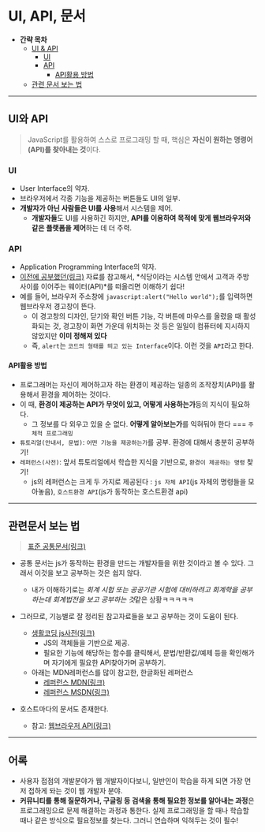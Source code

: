 # UI, API, 문서

* **간략 목차**
    * [UI & API](#UI와-API)
        * [UI](#ui)
        * [API](#api)
            * [API활용 방법](#api활용-방법)
    * [관련 문서 보는 법](#관련문서-보는-법)

----

## UI와 API

> JavaScript를 활용하여 스스로 프로그래밍 할 때, 핵심은 **자신이 원하는 명령어(API)를 찾아내는 것**이다.

### UI

* User Interface의 약자.
* 브라우저에서 각종 기능을 제공하는 버튼들도 UI의 일부.
* **개발자가 아닌 사람들은 UI를 사용**해서 시스템을 제어.
    * **개발자들**도 UI를 사용하긴 하지만, **API를 이용하여 목적에 맞게 웹브라우저와 같은 플랫폼을 제어**하는 데 더 주력.

### API

* Application Programming Interface의 약자.
* [이전에 공부했던(링크)](https://archive-shin.tistory.com/60?category=1198631) 자료를 참고해서, *식당이라는 시스템 안에서 고객과 주방 사이를 이어주는 웨이터(API)*를 떠올리면 이해하기 쉽다!
* 예를 들어, 브라우저 주소창에 `javascript:alert("Hello world");`를 입력하면 웹브라우저 경고창이 뜬다.
    * 이 경고창의 디자인, 닫기와 확인 버튼 기능, 각 버튼에 마우스를 올렸을 때 활성화되는 것, 경고창이 화면 가운데 위치하는 것 등은 일일이 컴퓨터에 지시하지 않았지만 **이미 정해져 있다**
    * 즉, `alert`는 `코드의 형태를 띄고 있는 Interface`이다. 이런 것을 `API`라고 한다.

#### API활용 방법

* 프로그래머는 자신이 제어하고자 하는 환경이 제공하는 일종의 조작장치(API)를 활용해서 환경을 제어하는 것이다.
* 이 때, **환경이 제공하는 API가 무엇이 있고, 어떻게 사용하는가**등의 지식이 필요하다.
    * 그 정보를 다 외우고 있을 순 없다. **어떻게 알아보는가**를 익혀둬야 한다 === `주체적 프로그래밍`
* `튜토리얼(안내서, 문법)`: `어떤 기능을 제공하는가`를 공부. 환경에 대해서 충분히 공부하기!
* `레퍼런스(사전)`: 앞서 튜토리얼에서 학습한 지식을 기반으로, `환경이 제공하는 명령` 찾기!
    * js의 레퍼런스는 크게 두 가지로 제공된다 : `js 자체 API`(js 자체의 명령들을 모아놓음), `호스트환경 API`(js가 동작하는 호스트환경 api)
----

## 관련문서 보는 법

> [표준 공통문서(링크)](https://www.ecma-international.org/publications-and-standards/standards/ecma-262/)

* 공통 문서는 js가 동작하는 환경을 만드는 개발자들을 위한 것이라고 볼 수 있다. 그래서 이것을 보고 공부하는 것은 쉽지 않다.
    * 내가 이해하기로는 *회계 시험 또는 공공기관 시험에 대비하려고 회계학을 공부하는데 회계법전을 보고 공부하는 것*같은 상황ㅋㅋㅋㅋㅋ
* 그러므로, 기능별로 잘 정리된 참고자료들을 보고 공부하는 것이 도움이 된다.
    * [생활코딩 js사전(링크)](https://opentutorials.org/course/50)
        * JS의 객체들을 기반으로 제공.
        * 필요한 기능에 해당하는 함수를 클릭해서, 문법/반환값/예제 등을 확인해가며 자기에게 필요한 API찾아가며 공부하기.
    * 아래는 MDN레퍼런스를 많이 참고한, 한글화된 레퍼런스
        * [레퍼런스 MDN(링크)](https://developer.mozilla.org/en-US/docs/Web/JavaScript/Reference)
        * [레퍼런스 MSDN(링크)](https://docs.microsoft.com/ko-kr/previous-versions/visualstudio/visual-studio-2010/z688wt03(v=vs.100)?redirectedfrom=MSDN)
    
* 호스트마다의 문서도 존재한다.
    * 참고: [웹브라우저 API(링크)](https://developer.mozilla.org/en-US/docs/Web/API)
----

## 어록

* 사용자 접점의 개발분야가 웹 개발자이다보니, 일반인이 학습을 하게 되면 가장 먼저 접하게 돠는 것이 웹 개발자 분야.
* **커뮤니티를 통해 질문하거나, 구글링 등 검색을 통해 필요한 정보를 알아내는 과정**은 프로그래밍으로 문제 해결하는 과정과 통한다. 실제 프로그래밍을 할 때나 학습할 때나 같은 방식으로 필요정보를 찾는다. 그러니 연습하며 익혀두는 것이 필수!